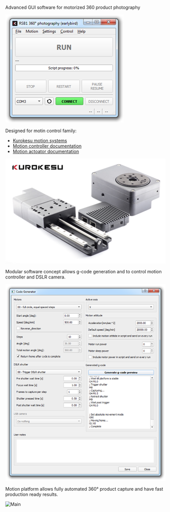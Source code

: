 Advanced GUI software for motorized 360 product photography

![Main](pictures/main_window.png)

Designed for motin control family:
* [Kurokesu motion systems](https://www.kurokesu.com/shop/motion_systems)
* [Motion controller documentation](https://wiki.kurokesu.com/shelves/motion-controllers)
* [Motion actoator documentation](https://wiki.kurokesu.com/shelves/motion-actuators)

![RSB1](pictures/Kurokesu_Motion_family_2.jpg)

Modular software concept allows g-code generation and to control motion controller and DSLR camera.

![Main](pictures/generator.png)

Motion platform allows fully automated 360° product capture and have fast production ready results.

![Main](pictures/totoro.gif)
